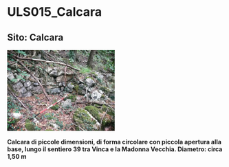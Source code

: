 # ULS015_Calcara
## Sito: Calcara
[<img src='/vignettes/zGFtLHd5.jpg' width='250'/>](/vignettes/zGFtLHd5.jpg) 

**Calcara di piccole dimensioni, di forma circolare con piccola apertura alla base, lungo il sentiero 39 tra Vinca e la Madonna Vecchia. Diametro: circa 1,50 m**
